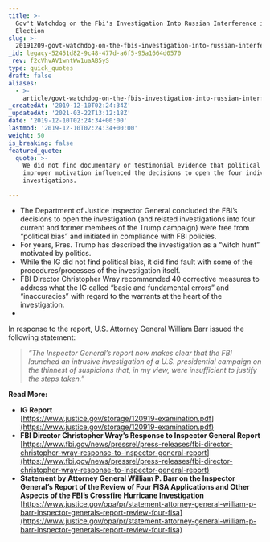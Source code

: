 ```yaml
---
title: >-
  Gov't Watchdog on the Fbi's Investigation Into Russian Interference in 2016
  Election
slug: >-
  20191209-govt-watchdog-on-the-fbis-investigation-into-russian-interference-in-2016-election
_id: legacy-52451d82-9c48-477d-a6f5-95a1664d0570
_rev: f2cVhvAV1wntWw1uaAB5yS
type: quick_quotes
draft: false
aliases:
  - >-
    article/govt-watchdog-on-the-fbis-investigation-into-russian-interference-in-2016-election/
_createdAt: '2019-12-10T02:24:34Z'
_updatedAt: '2021-03-22T13:12:18Z'
date: '2019-12-10T02:24:34+00:00'
lastmod: '2019-12-10T02:24:34+00:00'
weight: 50
is_breaking: false
featured_quote:
  quote: >-
    We did not find documentary or testimonial evidence that political bias or
    improper motivation influenced the decisions to open the four individual
    investigations.

---
```

* The Department of Justice Inspector General concluded the FBI’s decisions to open the investigation (and related investigations into four current and former members of the Trump campaign) were free from “political bias” and initiated in compliance with FBI policies.
* For years, Pres. Trump has described the investigation as a “witch hunt” motivated by politics.
* While the IG did not find political bias, it did find fault with some of the procedures/processes of the investigation itself.
* FBI Director Christopher Wray recommended 40 corrective measures to address what the IG called “basic and fundamental errors” and “inaccuracies” with regard to the warrants at the heart of the investigation.
* 

In response to the report, U.S. Attorney General William Barr issued the following statement:

> _“The Inspector General’s report now makes clear that the FBI launched an intrusive investigation of a U.S. presidential campaign on the thinnest of suspicions that, in my view, were insufficient to justify the steps taken.”_

**Read More:**

* **IG Report**  
[https://www.justice.gov/storage/120919-examination.pdf](https://www.justice.gov/storage/120919-examination.pdf)
* **FBI Director Christopher Wray’s Response to Inspector General Report** [https://www.fbi.gov/news/pressrel/press-releases/fbi-director-christopher-wray-response-to-inspector-general-report](https://www.fbi.gov/news/pressrel/press-releases/fbi-director-christopher-wray-response-to-inspector-general-report)
* **Statement by Attorney General William P. Barr on the Inspector General’s Report of the Review of Four FISA Applications and Other Aspects of the FBI’s Crossfire Hurricane Investigation** [https://www.justice.gov/opa/pr/statement-attorney-general-william-p-barr-inspector-generals-report-review-four-fisa](https://www.justice.gov/opa/pr/statement-attorney-general-william-p-barr-inspector-generals-report-review-four-fisa)